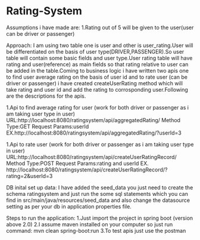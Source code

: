 # Rating-System

Assumptions i have made are:
1.Rating out of 5 will be given to the user(user can be driver or passenger)

Approach:
I am using two table one is user and other is user_rating.User will be differentiated on the basis of user type(DRIVER,PASSENGER).So user table will contain some basic fields and user type.User rating table will have rating and user(reference) as main fields so that rating relative to user can be added in the table.Coming to business logic i have written two apis one to find user average rating on the basis of user id and to rate user (can be driver or passenger) i have created createUserRating method which will take rating and user id and add the rating to corrosponding user.Following are the descriptions for the apis.

1.Api to find average rating for user (work for both driver or passenger as i am taking user type in user)
URL:http://localhost:8080/ratingsystem/api/aggregatedRating/
Method Type:GET
Request Params:userId
EX.http://localhost:8080/ratingsystem/api/aggregatedRating/?userId=3


1.Api to rate user (work for both driver or passenger as i am taking user type in user)
URL:http://localhost:8080/ratingsystem/api/createUserRatingRecord/
Method Type:POST
Request Params:rating and userId
EX. http://localhost:8080/ratingsystem/api/createUserRatingRecord/?rating=2&userId=3

DB inital set up data:
I have added the seed_data you just need to create the schema ratingsystem and just run the some sql statements which you can find in src/main/java/resources/seed_data and also change the datasource setting as per your db in application properties file.

Steps to run the application:
1.Just import the project in spring boot (version above 2.0)
2.I assume maven installed on your computer so just run command:
mvn clean spring-boot:run 
3.To test apis just use the postman 
